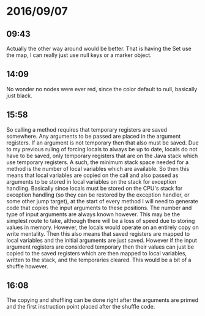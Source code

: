 # 2016/09/07

## 09:43

Actually the other way around would be better. That is having the Set use the
map, I can really just use null keys or a marker object.

## 14:09

No wonder no nodes were ever red, since the color default to null, basically
just black.

## 15:58

So calling a method requires that temporary registers are saved somewhere. Any
arguments to be passed are placed in the argument registers. If an argument
is not temporary then that also must be saved. Due to my previous ruling of
forcing locals to always be up to date, locals do not have to be saved, only
temporary registers that are on the Java stack which use temporary
registers. A such, the minimum stack space needed for a method is the number
of local variables which are available. So then this means that local variables
are copied on the call and also passed as arguments to be stored in local
variables on the stack for exception handling. Basically since locals must be
stored on the CPU's stack for exception handling (so they can be restored by
the exception handler, or some other jump target), at the start of every method
I will need to generate code that copies the input arguments to these
positions. The number and type of input arguments are always known however.
This may be the simplest route to take, although there will be a loss of speed
due to storing values in memory. However, the locals would operate on an
entirely copy on write mentality. Then this also means that saved registers are
mapped to local variables and the initial arguments are just saved. However if
the input argument registers are considered temporary then their values can
just be copied to the saved registers which are then mapped to local variables,
written to the stack, and the temporaries cleared. This would be a bit of a
shuffle however.

## 16:08

The copying and shuffling can be done right after the arguments are primed and
the first instruction point placed after the shuffle code.

